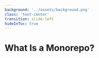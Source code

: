 ```yaml
---
background: '../assets/background.png'
class: 'text-center'
transition: slide-left
hideInToc: true
---
```


# What Is a Monorepo?
